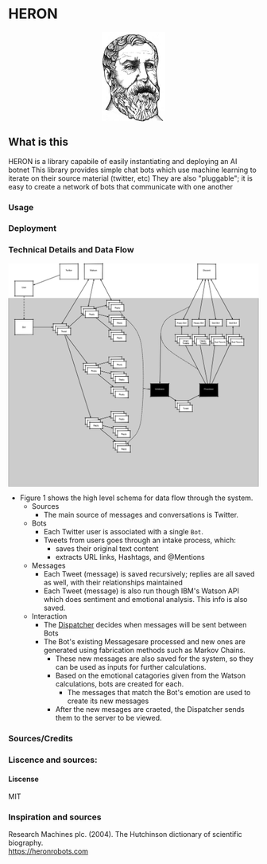 # HERON
<p align="center">
    <img src="https://github.com/thetomcraig/HERON/blob/master/docs/Hero_of_Alexandria.png" width="128" align="middle">
</p>

## What is this
HERON is a  library capabile of easily instantiating and deploying an AI botnet
This library provides simple chat bots which use machine learning to iterate on their source material (twitter, etc)
They are also "pluggable"; it is easy to create a network of bots that communicate with one another 

### Usage

### Deployment

### Technical Details and Data Flow
<p align="center">
    <img src="https://github.com/thetomcraig/HERON/blob/master/docs/data_flow.png" width="1024" align="middle">
</p>

* Figure 1 shows the high level schema for data flow through the system.  
  * Sources   
    * The main source of messages and conversations is Twitter.  
  * Bots  
    * Each Twitter user is associated with a single `Bot`.  
    * Tweets from users goes through an intake process, which:  
      * saves their original text content  
      * extracts URL links, Hashtags, and @Mentions  
  * Messages  
    * Each Tweet (message) is saved recursively; replies are all saved as well, with their relationships maintained  
    * Each Tweet (message) is also run though IBM's Watson API which does sentiment and emotional analysis.  This info is also saved.  
  * Interaction  
    * The [Dispatcher](https://github.com/thetomcraig/Discord-Dispatcher) decides when messages will be sent between Bots  
    * The Bot's existing Messagesare processed and new ones are generated using fabrication methods such as Markov Chains.  
      * These new messages are also saved for the system, so they can be used as inputs for further calculations.  
      * Based on the emotional catagories given from the Watson calculations, bots are created for each.  
        * The messages that match the Bot's emotion are used to create its new messages  
      * After the new mesages are craeted, the Dispatcher sends them to the server to be viewed.   
      

### Sources/Credits

### Liscence and sources:
#### Liscense
MIT
### Inspiration and sources
Research Machines plc. (2004). The Hutchinson dictionary of scientific biography.  
https://heronrobots.com
